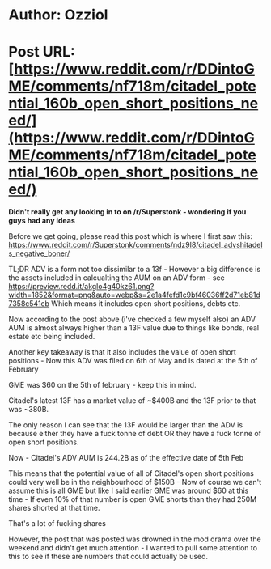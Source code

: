 # Author: Ozziol
# Post URL: [https://www.reddit.com/r/DDintoGME/comments/nf718m/citadel_potential_160b_open_short_positions_need/](https://www.reddit.com/r/DDintoGME/comments/nf718m/citadel_potential_160b_open_short_positions_need/)


**Didn't really get any looking in to on /r/Superstonk - wondering if you guys had any ideas**



Before we get going, please read this post which is where I first saw this: https://www.reddit.com/r/Superstonk/comments/ndz9l8/citadel_advshitadels_negative_boner/

TL;DR ADV is a form not too dissimilar to a 13f - However a big difference is the assets included in calcualting the AUM on an ADV form - see https://preview.redd.it/akglo4g40kz61.png?width=1852&format=png&auto=webp&s=2e1a4fefd1c9bf46036ff2d71eb81d7358c541cb
Which means it includes open short positions, debts etc.

Now according to the post above (i've checked a few myself also) an ADV AUM is almost always higher than a 13F value due to things like bonds, real estate etc being included.

Another key takeaway is that it also includes the value of open short positions - Now this ADV was filed on 6th of May and is dated at the 5th of February

GME was $60 on the 5th of february - keep this in mind.

Citadel's latest 13F has a market value of ~$400B and the 13F prior to that was ~380B.

The only reason I can see that the 13F would be larger than the ADV is because either they have a fuck tonne of debt OR they have a fuck tonne of open short positions.

Now - Citadel's ADV AUM is 244.2B as of the effective date of 5th Feb

This means that the potential value of all of Citadel's open short positions could very well be in the neighbourhood of $150B - Now of course we can't assume this is all GME but like I said earlier GME was around $60 at this time - If even 10% of that number is open GME shorts than they had 250M shares shorted at that time.

That's a lot of fucking shares

However, the post that was posted was drowned in the mod drama over the weekend and didn't get much attention - I wanted to pull some attention to this to see if these are numbers that could actually be used.